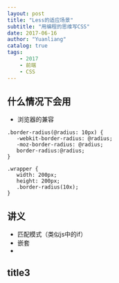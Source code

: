 ```yaml
---
layout: post
title: "Less的适应场景"
subtitle: "用编程的思维写CSS"
date: 2017-06-16
author: "Yuanliang"
catalog: true
tags:
	- 2017
	- 前端
	- CSS
---
```


## 什么情况下会用
- 浏览器的兼容
```less
.border-radius(@radius: 10px) {
   -webkit-border-radius: @radius;
   -moz-border-radius: @radius;
   border-radius:@radius;
}

.wrapper {
   width: 200px;
   height: 200px;
   .border-radius(10x);
}
```


## 讲义

- 匹配模式（类似js中的if）
- 嵌套
- 

## title3
